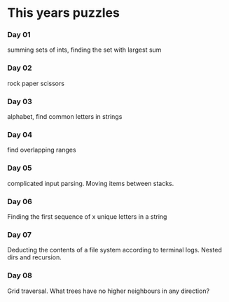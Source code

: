 # This years puzzles

### Day 01
summing sets of ints, finding the set with largest sum

### Day 02
rock paper scissors

### Day 03
alphabet, find common letters in strings

### Day 04
find overlapping ranges

### Day 05
complicated input parsing. Moving items between stacks.

### Day 06
Finding the first sequence of x unique letters in a string

### Day 07
Deducting the contents of a file system according to terminal logs. Nested dirs and recursion.

### Day 08
Grid traversal. What trees have no higher neighbours in any direction?

